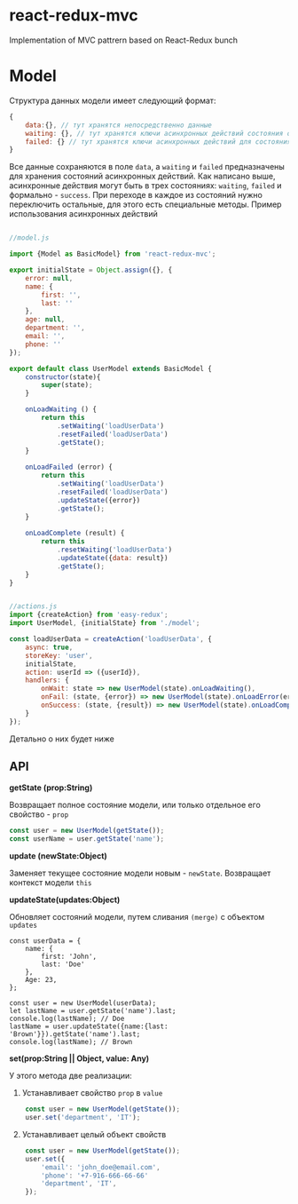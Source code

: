 # react-redux-mvc
Implementation of MVC pattrern based on React-Redux bunch

**Model**
===

Структура данных модели имеет следующий формат:

``` javascript
{
	data:{}, // тут хранятся непосредственно данные
	waiting: {}, // тут хранятся ключи асинхронных действий состояния ожидания
	failed: {} // тут хранятся ключи асинхронных действий для состояния ошибок
}
```
Все данные сохраняются в поле `data`,  а `waiting` и `failed` предназначены для хранения состояний 
асинхронных действий.
Как написано выше, асинхронные действия могут быть в трех состояниях: `waiting`, `failed` и формально - `success`. При переходе в каждое из состояний нужно переключить остальные, для этого есть специальные методы. 
Пример использования асинхронных действий

```javascript

//model.js

import {Model as BasicModel} from 'react-redux-mvc';

export initialState = Object.assign({}, {
	error: null,
	name: {
		first: '',
		last: ''
	},
	age: null,
	department: '',
	email: '',
	phone: ''
});

export default class UserModel extends BasicModel {
	constructor(state){
		super(state);
	}

	onLoadWaiting () {
		return this
			.setWaiting('loadUserData')
			.resetFailed('loadUserData')
			.getState();
	}
	
	onLoadFailed (error) {
		return this
			.setWaiting('loadUserData')
			.resetFailed('loadUserData')
			.updateState({error})
			.getState();
	}
	
	onLoadComplete (result) {
		return this
			.resetWaiting('loadUserData')
			.updateState({data: result})
			.getState();
	}
}


//actions.js
import {createAction} from 'easy-redux';
import UserModel, {initialState} from './model';

const loadUserData = createAction('loadUserData', {
	async: true,
	storeKey: 'user',
	initialState,
	action: userId => ({userId}),
	handlers: {
		onWait: state => new UserModel(state).onLoadWaiting(),
		onFail: (state, {error}) => new UserModel(state).onLoadError(error),
		onSuccess: (state, {result}) => new UserModel(state).onLoadComplete(result)
	}
}); 	
```

Детально о них будет ниже


API
---------

**getState (prop:String)**

Возвращает полное состояние модели, или только отдельное его свойство - `prop`

```javascript
const user = new UserModel(getState());
const userName = user.getState('name');
```

**update (newState:Object)** 

Заменяет текущее состояние модели новым - `newState`. 
Возвращает контекст модели `this`


**updateState(updates:Object)**

Обновляет состояний модели, путем сливания `(merge)` с объектом `updates`

```
const userData = {
	name: {
		first: 'John',
		last: 'Doe'
	},
	Age: 23,	
};

const user = new UserModel(userData);
let lastName = user.getState('name').last;
console.log(lastName); // Doe
lastName = user.updateState({name:{last: 'Brown'}}).getState('name').last;
console.log(lastName); // Brown
```

**set(prop:String || Object, value: Any)**

У этого метода две реализации:

 1. Устанавливает свойство `prop` в `value`

```javascript
	const user = new UserModel(getState());
	user.set('department', 'IT');
```

2. Устанавливает целый объект свойств

```javascript
	const user = new UserModel(getState());
	user.set({
		'email': 'john_doe@email.com',
		'phone': '+7-916-666-66-66'
		'department', 'IT',
	});
```
